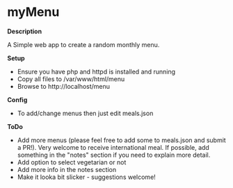# myMenu

<b>Description</b>

A Simple web app to create a random monthly menu.

<b>Setup</b>
 - Ensure you have php and httpd is installed and running
 - Copy all files to /var/www/html/menu
 - Browse to http://localhost/menu

<b>Config</b>
 - To add/change menus then just edit meals.json
 
 <b>ToDo</b>
 - Add more menus (please feel free to add some to meals.json and submit a PR!).  Very welcome to receive international meal.  If possible, add something in the "notes" section if you need to explain more detail.
 - Add option to select vegetarian or not
 - Add more info in the notes section
 - Make it looka bit slicker - suggestions welcome!
 
